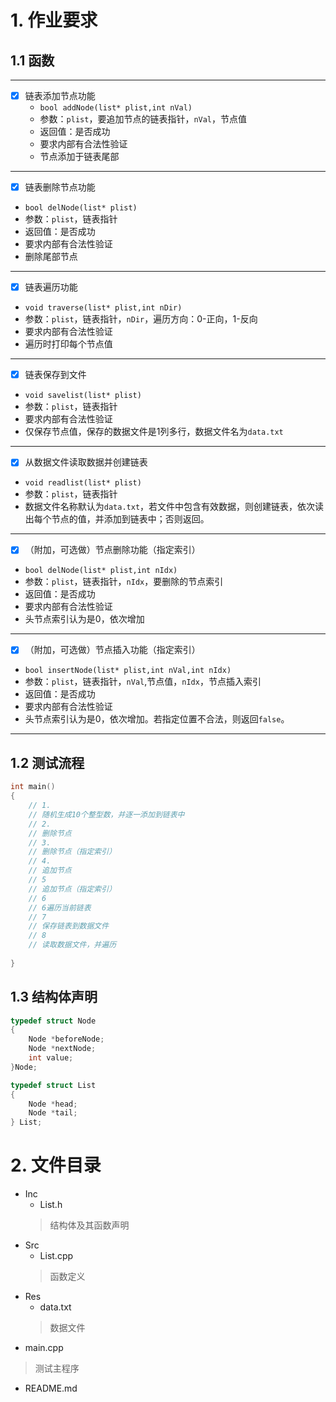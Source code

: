<!--
 * @Date: 2023-09-20 15:18:25
 * @LastEditors: Heng-Mei l888999666y@gmail.com
 * @LastEditTime: 2023-09-21 12:58:43
 * @FilePath: \homework_1\README.md
-->
# 1.    作业要求
## 1.1  函数
---
- [x] 链表添加节点功能  
  -   `bool addNode(list* plist,int nVal)`    
  -   参数：`plist`，要追加节点的链表指针，`nVal`，节点值 
  -   返回值：是否成功    
  -   要求内部有合法性验证    
  -   节点添加于链表尾部  
---
- [x] 链表删除节点功能    
-   `bool delNode(list* plist)`
-   参数：`plist`，链表指针   
-   返回值：是否成功    
-   要求内部有合法性验证    
-   删除尾部节点 
---
- [x] 链表遍历功能  
-   `void traverse(list* plist,int nDir)`    
-   参数：`plist`，链表指针，`nDir`，遍历方向：0-正向，1-反向   
-   要求内部有合法性验证    
-   遍历时打印每个节点值   
---
- [x] 链表保存到文件
-   `void savelist(list* plist)`
-   参数：`plist`，链表指针
-   要求内部有合法性验证
-   仅保存节点值，保存的数据文件是1列多行，数据文件名为`data.txt` 
---
- [x] 从数据文件读取数据并创建链表    
-   `void readlist(list* plist)` 
-   参数：`plist`，链表指针   
-   数据文件名称默认为`data.txt`，若文件中包含有效数据，则创建链表，依次读出每个节点的值，并添加到链表中；否则返回。  
---
- [x] （附加，可选做）节点删除功能（指定索引）    
-   `bool delNode(list* plist,int nIdx)` 
-   参数：`plist`，链表指针，`nIdx`，要删除的节点索引   
-   返回值：是否成功    
-   要求内部有合法性验证    
-   头节点索引认为是0，依次增加 
---
- [x] （附加，可选做）节点插入功能（指定索引）    
-   `bool insertNode(list* plist,int nVal,int nIdx)` 
-   参数：`plist`，链表指针，`nVal`,节点值，`nIdx`，节点插入索引  
-   返回值：是否成功    
-   要求内部有合法性验证    
-   头节点索引认为是0，依次增加。若指定位置不合法，则返回`false`。    
---
##  1.2 测试流程
```c++
int main()
{
    // 1.
    // 随机生成10个整型数，并逐一添加到链表中
    // 2.
    // 删除节点
    // 3.
    // 删除节点（指定索引）
    // 4.
    // 追加节点
    // 5
    // 追加节点（指定索引）
    // 6
    // 6遍历当前链表
    // 7
    // 保存链表到数据文件
    // 8
    // 读取数据文件，并遍历
    
}
``` 
##  1.3 结构体声明
```c++
typedef struct Node
{
    Node *beforeNode;
    Node *nextNode;
    int value;
}Node;

typedef struct List
{
    Node *head;
    Node *tail;
} List;
``` 

#   2.  文件目录
-   Inc
    -   List.h
    >   结构体及其函数声明 
-   Src
    -   List.cpp
    >   函数定义
-   Res
    -   data.txt
    >   数据文件   
-   main.cpp
>   测试主程序
-   README.md
